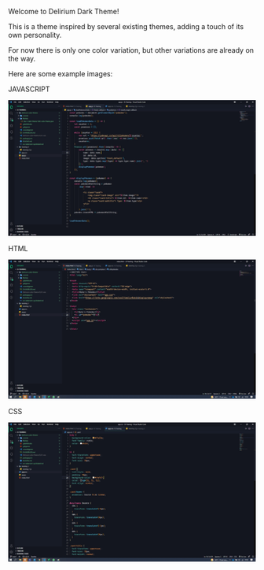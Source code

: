 Welcome to Delirium Dark Theme!

This is a theme inspired by several existing themes, adding a touch of its own personality.

For now there is only one color variation, but other variations are already on the way.

Here are some example images:

JAVASCRIPT

![javascript sample](https://github.com/loureiroraf/delirium-color-theme/blob/main/img/JS.jpg?raw=true)

HTML

![html sample](https://github.com/loureiroraf/delirium-color-theme/blob/main/img/HTML.jpg?raw=true)

CSS

![css sample](https://github.com/loureiroraf/delirium-color-theme/blob/main/img/CSS.jpg?raw=true)


